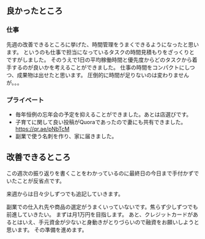 ## 良かったところ
### 仕事
先週の改善できるところに挙げた、時間管理をうまくできるようになったと思います。
というのも仕事で担当になっているタスクの時間見積もりをざっくりとですがしました。
そのうえで1日の平均稼働時間と優先度からどのタスクから着手するのが良いかを考えることができました。
仕事の時間をコンパクトにしつつ、成果物は出せたと思います。
圧倒的に時間が足りないのは変わりませんが。。。

### プライベート
- 毎年恒例の忘年会の予定を抑えることができました。あとは店選びです。
- 子育てに関して良い投稿がQuoraであったので妻にも共有できました。
https://qr.ae/pNbTcM
- 副業で使う名刺を作り、家に届きました。

## 改善できるところ
この週次の振り返りを書くことをわかっているのに最終日の今日まで手付かずでいたことが反省点です。

来週からは日々少しずつでも追記していきます。

副業での仕入れ先や商品の選定がうまくいっていないです。焦らず少しずつでも前進していきたい。
まずは月1万円を目指します。
あと、クレジットカードがあるとはいえ、手元資金が少ないと身動きがとりづらいので融資をお願いしようと思います。
その準備を進めます。
